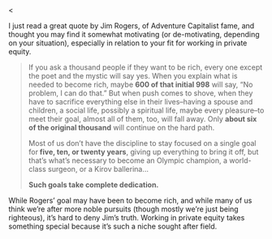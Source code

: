 <<p>I just read a great quote by Jim Rogers, of Adventure Capitalist fame, and thought you may find it somewhat motivating (or de-motivating, depending on your situation), especially in relation to your fit for working in private equity.</p><blockquote><p>If you ask a thousand people if they want to be rich, every one except the poet and the mystic will say yes. When you explain what is needed to become rich, maybe <strong>600 of that initial 998</strong> will say, &#8220;No problem, I can do that.&#8221; But when push comes to shove, when they have to sacrifice everything else in their lives&#8211;having a spouse and children, a social life, possibly a spiritual life, maybe every pleasure&#8211;to meet their goal, almost all of them, too, will fall away. Only <strong>about six of the original thousand</strong> will continue on the hard path.</p><p>Most of us don&#8217;t have the discipline to stay focused on a single goal for<strong> five, ten, or twenty years</strong>, giving up everything to bring it off, but that&#8217;s what&#8217;s necessary to become an Olympic champion, a world-class surgeon, or a Kirov ballerina&#8230;</p><p><strong>Such goals take complete dedication.</strong></p></blockquote><p>While Rogers&#8217; goal may have been to become rich, and while many of us think we&#8217;re after more noble pursuits (though mostly we&#8217;re just being righteous), it&#8217;s hard to deny Jim&#8217;s truth. Working in private equity takes something special because it&#8217;s such a niche sought after field.</p>
